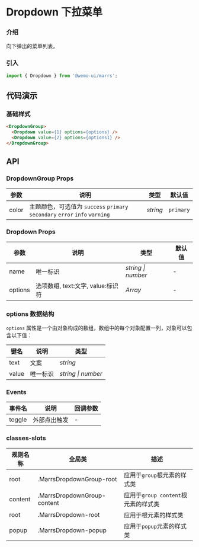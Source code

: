 # Dropdown 下拉菜单

### 介绍

向下弹出的菜单列表。

### 引入

```js
import { Dropdown } from '@wemo-ui/marrs';
```

## 代码演示

### 基础样式

```html
<DropdownGroup>
  <Dropdown value={1} options={options} />
  <Dropdown value={2} options={options1} />
</DropdownGroup>
```

## API

### DropdownGroup Props

| 参数 | 说明 | 类型 | 默认值 |
| --- | --- | --- | --- |
| color | 主题颜色，可选值为 `success` `primary` `secondary` `error` `info` `warning` | _string_ | `primary` |

### Dropdown Props

| 参数 | 说明 | 类型 | 默认值 |
| --- | --- | --- | --- |
| name| 唯一标识 | _string \| number_ | - |
| options| 选项数组, text:文字, value:标识符 | _Array_ | - |



### options 数据结构

`options` 属性是一个由对象构成的数组，数组中的每个对象配置一列，对象可以包含以下值：

| 键名      | 说明                     | 类型                        |
| --------- | ------------------------ | --------------------------- |
| text      | 文案                     | _string_                    |
| value   | 唯一标识                 | _string \| number_                    |

### Events

| 事件名 | 说明 | 回调参数 |
| --- | --- | --- |
| toggle | 外部点出触发 | - |

### classes-slots

| 规则名称 | 全局类 | 描述 |
| --- | --- | --- |
| root| .MarrsDropdownGroup-root | 应用于`group`根元素的样式类 |
| content| .MarrsDropdownGroup-content | 应用于`group content`根元素的样式类 |
| root| .MarrsDropdown-root | 应用于根元素的样式类 |
| popup| .MarrsDropdown-popup | 应用于`popup`元素的样式类 |
